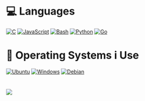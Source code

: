 # 💻 Languages
[![C](https://img.shields.io/badge/C-00599C?logo=c&logoColor=white)](#)
[![JavaScript](https://img.shields.io/badge/JavaScript-F7DF1E?logo=javascript&logoColor=000)](#)
[![Bash](https://img.shields.io/badge/Bash-4EAA25?logo=gnubash&logoColor=fff)](#)
[![Python](https://img.shields.io/badge/Python-3776AB?logo=python&logoColor=fff)](#)
[![Go](https://img.shields.io/badge/Go-%2300ADD8.svg?&logo=go&logoColor=white)](#)

# 🐧 Operating Systems i Use
[![Ubuntu](https://img.shields.io/badge/Ubuntu-E95420?logo=ubuntu&logoColor=white)](#)
[![Windows](https://custom-icon-badges.demolab.com/badge/Windows-0078D6?logo=windows11&logoColor=white)](#)
[![Debian](https://img.shields.io/badge/Debian-A81D33?logo=debian&logoColor=fff)](#)

#
![](https://github-readme-stats.vercel.app/api/top-langs/?username=Flunkin&theme=dark&hide_border=false&include_all_commits=true&count_private=true&layout=compact)
